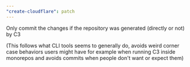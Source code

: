 ```yaml
---
"create-cloudflare": patch
---
```


Only commit the changes if the repository was generated (directly or not) by C3

(This follows what CLI tools seems to generally do, avoids weird corner case
behaviors users might have for example when running C3 inside monorepos and avoids commits
when people don't want or expect them)
